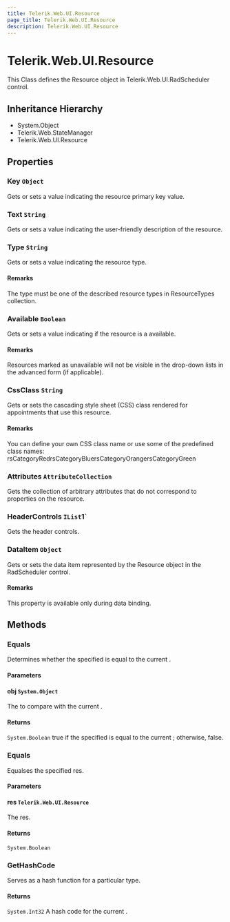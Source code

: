 ```yaml
---
title: Telerik.Web.UI.Resource
page_title: Telerik.Web.UI.Resource
description: Telerik.Web.UI.Resource
---
```


# Telerik.Web.UI.Resource

This Class defines the Resource object in Telerik.Web.UI.RadScheduler control.

## Inheritance Hierarchy

* System.Object
* Telerik.Web.StateManager
* Telerik.Web.UI.Resource

## Properties

###  Key `Object`

Gets or sets a value indicating the resource primary key value.

###  Text `String`

Gets or sets a value indicating the user-friendly description of the resource.

###  Type `String`

Gets or sets a value indicating the resource type.

#### Remarks
The type must be one of the described resource types in
            ResourceTypes collection.

###  Available `Boolean`

Gets or sets a value indicating if the resource is a available.

#### Remarks
Resources marked as unavailable will not be visible
            in the drop-down lists in the advanced form (if applicable).

###  CssClass `String`

Gets or sets the cascading style sheet (CSS) class rendered for appointments that use this resource.

#### Remarks
You can define your own CSS class name or use some of the predefined class names:
            rsCategoryRedrsCategoryBluersCategoryOrangersCategoryGreen

###  Attributes `AttributeCollection`

Gets the collection of arbitrary attributes that do not correspond to properties on the resource.

###  HeaderControls `IList`1`

Gets the header controls.

###  DataItem `Object`

Gets or sets the data item represented by the
            Resource object in the
            RadScheduler control.

#### Remarks
This property is available only during data binding.

## Methods

###  Equals

Determines whether the specified  is equal
            to the current .

#### Parameters

#### obj `System.Object`

The  to compare with the current
            .

#### Returns

`System.Boolean` true if the specified  is equal to the
            current ; otherwise, false.

###  Equals

Equalses the specified res.

#### Parameters

#### res `Telerik.Web.UI.Resource`

The res.

#### Returns

`System.Boolean` 

###  GetHashCode

Serves as a hash function for a particular type.

#### Returns

`System.Int32` A hash code for the current .

